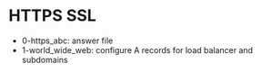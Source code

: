 # HTTPS SSL
* 0-https_abc: answer file
* 1-world_wide_web: configure A records for load balancer and subdomains
